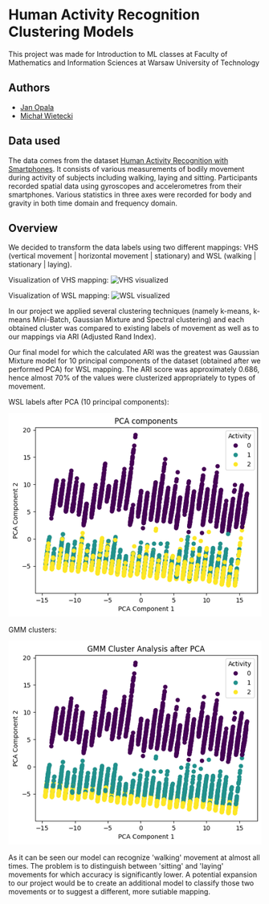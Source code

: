 # Human Activity Recognition Clustering Models

This project was made for Introduction to ML classes at Faculty of Mathematics and Information Sciences at Warsaw University of Technology

## Authors
- [Jan Opala](https://github.com/janopala)
- [Michał Wietecki](https://github.com/michalwietecki)

## Data used
The data comes from the dataset [Human Activity Recognition with Smartphones](https://www.kaggle.com/datasets/uciml/human-activity-recognition-with-smartphones).
It consists of various measurements of bodily movement during activity of subjects including walking, laying and sitting. Participants recorded spatial data using gyroscopes and accelerometres from their smartphones. Various statistics in three axes were recorded for body and gravity in both time domain and frequency domain.

## Overview
We decided to transform the data labels using two different mappings: VHS (vertical movement | horizontal movement | stationary) and WSL (walking | stationary | laying).

Visualization of VHS mapping:
![VHS visualized](https://github.com/JanOpala/HARClusteringModel/blob/main/vhs_3d.png)

Visualization of WSL mapping:
![WSL visualized](https://github.com/JanOpala/HARClusteringModel/blob/main/wsl_3d.png)

In our project we applied several clustering techniques (namely k-means, k-means Mini-Batch, Gaussian Mixture and Spectral clustering) and each obtained cluster was compared to existing labels of movement as well as to our mappings via ARI (Adjusted Rand Index).

Our final model for which the calculated ARI was the greatest was Gaussian Mixture model for 10 principal components of the dataset (obtained after we performed PCA) for WSL mapping. The ARI score 
was approximately 0.686, hence almost 70% of the values were clusterized appropriately to types of movement.

WSL labels after PCA (10 principal components):

![Labels after PCA](https://github.com/JanOpala/HARClusteringModel/blob/main/original_labels_pca.png)

GMM clusters:

![Gaussian Mixture Model](https://github.com/JanOpala/HARClusteringModel/blob/main/final_model_gmm10.png)

As it can be seen our model can recognize 'walking' movement at almost all times. The problem is to distinguish between 'sitting' and 'laying' movements for which accuracy is significantly lower. A potential expansion to our project would be to create an additional model to classify those two movements or to suggest a different, more sutiable mapping. 
